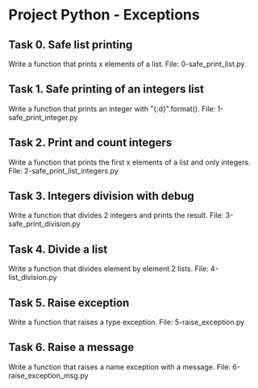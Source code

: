 # Project Python - Exceptions

## Task 0. Safe list printing
Write a function that prints x elements of a list.
File: 0-safe_print_list.py

## Task 1. Safe printing of an integers list
Write a function that prints an integer with "{:d}".format().
File: 1-safe_print_integer.py

## Task 2. Print and count integers
Write a function that prints the first x elements of a list and only integers.
File: 2-safe_print_list_integers.py

## Task 3. Integers division with debug
Write a function that divides 2 integers and prints the result.
File: 3-safe_print_division.py

## Task 4. Divide a list
Write a function that divides element by element 2 lists.
File: 4-list_division.py

## Task 5. Raise exception
Write a function that raises a type exception.
File: 5-raise_exception.py

## Task 6. Raise a message
Write a function that raises a name exception with a message.
File: 6-raise_exception_msg.py
